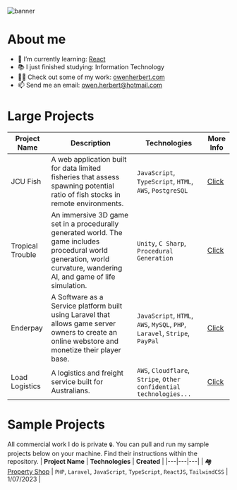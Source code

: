 ![banner](https://github.com/bytejungle/bytejungle/assets/60369890/037b752f-3b30-4d40-b274-86ccfb0b3db7)

# About me

- 🌱 I’m currently learning: [React](https://react.dev/)
- 📚 I just finished studying: Information Technology
- 👨‍💻 Check out some of my work: [owenherbert.com](https://owenherbert.com)
- 📫 Send me an email: owen.herbert@hotmail.com

# Large Projects
| **Project Name** | **Description** | **Technologies** | **More Info** |
|---|---|---|---|
| JCU Fish | A web application built for data limited fisheries that assess spawning potential ratio of fish stocks in remote environments. | `JavaScript`, `TypeScript`, `HTML`, `AWS`, `PostgreSQL` | [Click](https://owenherbert.com/projects/jcu-fish) |
| Tropical Trouble | An immersive 3D game set in a procedurally generated world. The game includes procedural world generation, world curvature, wandering AI, and game of life simulation. | `Unity`, `C Sharp`, `Procedural Generation` | [Click](https://owenherbert.com/projects/tropical-trouble) |
| Enderpay | A Software as a Service platform built using Laravel that allows game server owners to create an online webstore and monetize their player base. | `JavaScript`, `HTML`, `AWS`, `MySQL`, `PHP`, `Laravel`, `Stripe`, `PayPal` | [Click](https://owenherbert.com/projects/enderpay) |
| Load Logistics | A logistics and freight service built for Australians. | `AWS`, `Cloudflare`, `Stripe`, `Other confidential technologies...` | [Click](https://owenherbert.com/projects/load-logistics) |

# Sample Projects
All commercial work I do is private `🔒`. You can pull and run my sample projects below on your machine. Find their instructions within the repository.
| **Project Name** | **Technologies** | **Created** |
|---|---|---|
| 🏘️ [Property Shop](https://github.com/bytejungle/laravel-property-shop) | `PHP`, `Laravel`, `JavaScript`, `TypeScript`, `ReactJS`, `TailwindCSS` | 1/07/2023 |
